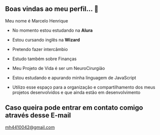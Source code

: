 ## Boas vindas ao meu perfil... 👋

Meu nome é Marcelo Henrique

- No momento estou estudando na **Alura**

- Estou cursando inglês na **Wizard**

- Pretendo fazer intercâmbio

- Estudo também sobre Finanças

- Meu Projeto de Vida é ser um NeuroCirurgião

- Estou estudando e apurando minha linguagem de JavaScript

- Utilizo esse espaço para a organização e compartilhamento dos meus projetos desenvolvidos e que ainda estão em desenvolvimento


## Caso queira pode entrar em contato comigo através desse E-mail

mh4410042@gmail.com

<!--
**MarceloHPJ/MarceloHPJ** is a ✨ _special_ ✨ repository because its `README.md` (this file) appears on your GitHub profile.

Here are some ideas to get you started:

- 🔭 I’m currently working on ...
- 🌱 I’m currently learning ...
- 👯 I’m looking to collaborate on ...
- 🤔 I’m looking for help with ...
- 💬 Ask me about ...
- 📫 How to reach me: ...
- 😄 Pronouns: ...
- ⚡ Fun fact: ...
-->
